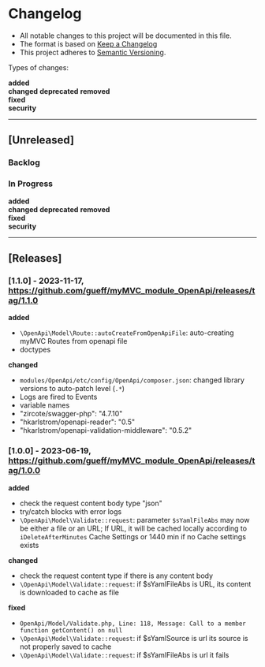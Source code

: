 # Changelog

- All notable changes to this project will be documented in this file.
- The format is based on [Keep a Changelog](https://keepachangelog.com/de/1.0.0/)
- This project adheres to [Semantic Versioning](https://semver.org/spec/v2.0.0.html).

Types of changes:

**added**  
**changed**
**deprecated**
**removed**  
**fixed**  
**security**

---

## [Unreleased]

### Backlog

### In Progress

**added**  
**changed**
**deprecated**
**removed**  
**fixed**  
**security**

---

## [Releases]

### [1.1.0] - 2023-11-17, https://github.com/gueff/myMVC_module_OpenApi/releases/tag/1.1.0

**added**

- `\OpenApi\Model\Route::autoCreateFromOpenApiFile`: auto-creating myMVC Routes from openapi file
- doctypes

**changed**

- `modules/OpenApi/etc/config/OpenApi/composer.json`: changed library versions to auto-patch level (`.*`)
- Logs are fired to Events
- variable names
- "zircote/swagger-php": "4.7.10"
- "hkarlstrom/openapi-reader": "0.5"
- "hkarlstrom/openapi-validation-middleware": "0.5.2"

### [1.0.0] - 2023-06-19, https://github.com/gueff/myMVC_module_OpenApi/releases/tag/1.0.0

**added**

- check the request content body type "json"
- try/catch blocks with error logs
- `\OpenApi\Model\Validate::request`: parameter `$sYamlFileAbs` may now be either a file or an URL; If URL, it will be cached locally according to `iDeleteAfterMinutes` Cache Settings or 1440 min if no Cache settings exists

**changed**

- check the request content type if there is any content body
- `\OpenApi\Model\Validate::request`: if $sYamlFileAbs is URL, its content is downloaded to cache as file

**fixed**

- `OpenApi/Model/Validate.php, Line: 118, Message: Call to a member function getContent() on null`
- `\OpenApi\Model\Validate::request`: if $sYamlSource is url its source is not properly saved to cache
- `\OpenApi\Model\Validate::request`: if $sYamlFileAbs is url it fails
